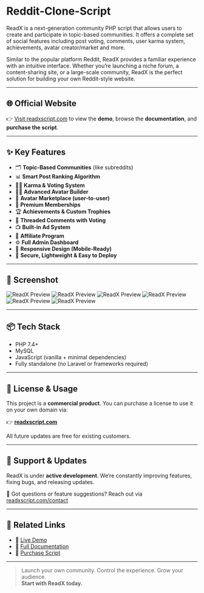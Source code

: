 # Reddit-Clone-Script

ReadX is a next-generation community PHP script that allows users to create and participate in topic-based communities. It offers a complete set of social features including post voting, comments, user karma system, achievements, avatar creator/market and more.

Similar to the popular platform Reddit, ReadX provides a familiar experience with an intuitive interface. Whether you’re launching a niche forum, a content-sharing site, or a large-scale community, ReadX is the perfect solution for building your own Reddit-style website.

---

## 🌐 Official Website

👉 [Visit readxscript.com](https://readxscript.com) to view the **demo**, browse the **documentation**, and **purchase the script**.

---

## ✨ Key Features

- 🗂 **Topic-Based Communities** (like subreddits)
- 📊 **Smart Post Ranking Algorithm**
- 🔼🔽 **Karma & Voting System**
- 🧙‍♂️ **Advanced Avatar Builder**
- 🛒 **Avatar Marketplace (user-to-user)**
- 💎 **Premium Memberships**
- 🏆 **Achievements & Custom Trophies**
- 💬 **Threaded Comments with Voting**
- 📺 **Built-in Ad System**
- 🤝 **Affiliate Program**
- ⚙️ **Full Admin Dashboard**
- 📱 **Responsive Design (Mobile-Ready)**
- 🔐 **Secure, Lightweight & Easy to Deploy**

---

## 📸 Screenshot

![ReadX Preview](https://codesy.net/files/items/zopnel5akbzy/3cKmCPZOtdK7IhY_1745620978.webp)
![ReadX Preview](https://codesy.net/files/items/zopnel5akbzy/gKU20dbpmUJdy0o_1745620979.webp)
![ReadX Preview](https://codesy.net/files/items/zopnel5akbzy/I9nvJ3hyPQPuMdl_1745620982.webp)
![ReadX Preview](https://codesy.net/files/items/zopnel5akbzy/I9nvJ3hyPQPuMdl_1745620982.webp)
![ReadX Preview](https://codesy.net/files/items/zopnel5akbzy/V16dGEkCoDaMu8F_1745620985.webp)
![ReadX Preview](https://codesy.net/files/items/zopnel5akbzy/a9KQTsuoy5dYwk3_1745620990.webp)

---

## 📦 Tech Stack

- PHP 7.4+
- MySQL
- JavaScript (vanilla + minimal dependencies)
- Fully standalone (no Laravel or frameworks required)

---

## 📜 License & Usage

This project is a **commercial product**. You can purchase a license to use it on your own domain via:

👉 **[readxscript.com](https://readxscript.com)**

All future updates are free for existing customers.

---

## 🙌 Support & Updates

ReadX is under **active development**. We’re constantly improving features, fixing bugs, and releasing updates.

💬 Got questions or feature suggestions? Reach out via [readxscript.com/contact](https://readxscript.com/contact)

---

## 🔗 Related Links

- 🔸 [Live Demo](https://demo.readxscript.com)
- 📄 [Full Documentation](https://readxscript.com/doc/readx-documentation/)
- 🛒 [Purchase Script](https://codesy.net/items/readx-next-generation-community-php-script/1001)

---

> Launch your own community. Control the experience. Grow your audience.  
> **Start with ReadX today.**
